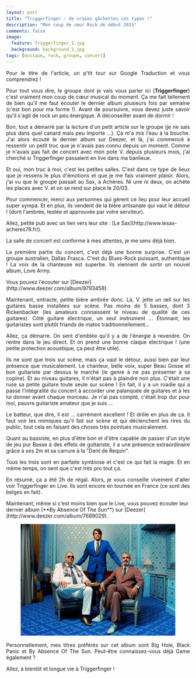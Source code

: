 ```yaml
---
layout: post
title: "Triggerfinger : de vraies gâchettes ces types !"
description: "Mon coup de cœur Rock de début 2015"
comments: false
image:
  feature: Triggerfinger_1.jpg
  background: background_1.jpg
tags: [musique, rock, groupe, concert]
---
```


<p style="text-align:justify">Pour le titre de l'article, un p'tit tour sur Google Traduction et vous comprendrez !</p>
<p style="text-align:justify">Pour tout vous dire, le groupe dont je vais vous parler ici (<b>Triggerfinger</b>) c'est vraiment mon coup de cœur musical du moment. Ça me fait tellement de bien qu'il me faut écouter le dernier album plusieurs fois par semaine (c'est bon pour ma forme !). Avant de poursuivre, vous devez juste savoir qu'il s'agit de rock un peu énergique. A déconseiller avant de dormir !</p>

<p style="text-align:justify">Bon, tout a démarré par la lecture d'un petit article sur le groupe (je ne sais plus dans quel canard mais peu importe ...). Ça m'a mis l'eau à la bouche. J'ai alors écouté le dernier album sur Deezer, et là, j'ai commencé à ressentir un petit truc que je n'avais pas connu depuis un moment. Comme je n'avais pas fait de concert avec mon pote V. depuis plusieurs mois, j'ai cherché si Triggerfinger passaient en live dans ma banlieue.</p>
<p style="text-align:justify">Et oui, mon truc à moi, c'est les petites salles. C'est dans ce type de lieux que je ressens le plus d'émotions et que je me fais vraiment plaisir. Alors, j'ai vu que le groupe passait au Sax, à Achères. Ni une ni deux, on achète les places avec V. et on se rend sur place le 20/03.</p>

<p style="text-align:justify">Pour commencer, merci aux personnes qui gèrent ce lieu pour leur accueil super sympa. Et en plus, ils vendent de la bière artisanale qui vaut le détour ! (dont l'ambrée, testée et approuvée par votre serviteur).</p>Allez, petite pub avec un lien vers leur site : [Le Sax](http://www.lesax-acheres78.fr/).

La salle de concert est conforme à mes attentes, je me sens déjà bien.

<p style="text-align:justify">La première partie du concert, c'est déjà une bonne surprise. C'est un groupe australien, Dallas Frasca. C'est du Blues-Rock puissant, authentique ! La voix de la chanteuse est superbe. Ils viennent de sortir un nouvel album, Love Army.</p> Vous pouvez l'écouter sur [Deezer](http://www.deezer.com/album/9793458).

<p style="text-align:justify">Maintenant, entracte, petite bière ambrée donc. Là, V. jette un œil sur les guitares basse installées sur scène. Pas moins de 5 basses, dont 3 Rickenbacker (les amateurs connaissent le niveau de qualité de ces guitares). Côté guitare électrique, un seul instrument ... Étonnant, les guitaristes sont plutôt friands de matos traditionnellement...</p>

<p style="text-align:justify">Allez, ça démarre. On sent d'emblée qu'il y a de l'énergie à revendre. On rentre dans le jeu direct. Et on prend une bonne claque électrique ! (une petite protection acoustique, ça peut être utile).</p>
<p style="text-align:justify">Ils ne sont que trois sur scène, mais ça vaut le détour, aussi bien par leur présence que musicalement. Le chanteur, belle voix, super Beau Gosse et bon guitariste par dessus le marché (le genre à ne pas présenter à sa copine). Et au niveau guitares, il n'était pas à plaindre non plus. C'était une ruse sa petite guitare toute seule sur scène ! En fait, il y a un roadie qui a passé l'intégralité du concert à accorder une palanquée de guitares et à les lui donner avant chaque morceau. Je n'ai pas compté, c'était trop dur pour moi, pauvre guitariste amateur que je suis ...</p>

<p style="text-align:justify">Le batteur, que dire, il est ... carrément excellent ! Et drôle en plus de ça. Il faut voir les mimiques qu'il fait sur scène et qui déclenchent les rires du public, tout cela en faisant des choses très pointues musicalement.</p>

<p style="text-align:justify">Quant au bassiste, en plus d'être bon et d'être capable de passer d'un style de jeu pur Basse à des effets de guitariste, il a une présence extraordinaire grâce à ses 2m et sa carrure à la "Dent de Requin".</p>

<p style="text-align:justify">Tous les trois sont en parfaite symbiose et c'est ce qui fait la magie. Et en même temps, on sent que c'est très pro tout ça.</p>

<p style="text-align:justify">En résumé, ça a été 2h de régal. Alors, je vous conseille vivement d'aller voir Triggerfinger en Live. Ils sont encore en tournée en France (ce sont des belges en fait).</p>
Maintenant, même si c'est moins bien que le Live, vous pouvez écouter leur dernier album (**By Absence Of The Sun**) sur [Deezer](http://www.deezer.com/album/7689029).

<figure>
	<img src="/images/By-Absence-Of-The-Sun_Cover.jpg" alt="">
</figure>

<p style="text-align:justify">Personnellement, mes titres préférés sur cet album sont Big Hole, Black Panic et By Absence Of The Sun. Peut-être connaissez-vous déjà Game également ?</p>

Allez, à bientôt et longue vie à Triggerfinger !